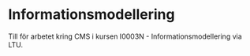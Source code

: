 # Informationsmodellering
Till för arbetet kring CMS i kursen I0003N - Informationsmodellering via LTU.
